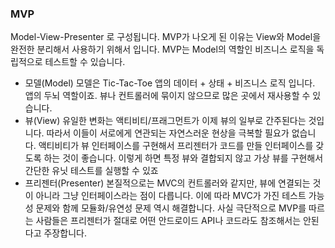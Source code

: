 ### MVP

 Model-View-Presenter 로 구성됩니다. 
 MVP가 나오게 된 이유는 View와 Model을 완전한 분리해서 사용하기 위해서 입니다. 
 MVP는 Model의 역할인 비즈니스 로직을 독립적으로 테스트할 수 있습니다. 
 - 모델(Model)
 모델은 Tic-Tac-Toe 앱의 데이터 + 상태 + 비즈니스 로직 입니다. 
 앱의 두뇌 역할이죠. 뷰나 컨트롤러에 묶이지 않으므로 많은 곳에서 재사용할 수 있습니다.
 - 뷰(View)
 유일한 변화는 액티비티/프래그먼트가 이제 뷰의 일부로 간주된다는 것입니다. 
 따라서 이들이 서로에게 연관되는 자연스러운 현상을 극복할 필요가 없습니다. 
 액티비티가 뷰 인터페이스를 구현해서 프리젠터가 코드를 만들 인터페이스를 갖도록 하는 것이 좋습니다. 
 이렇게 하면 특정 뷰와 결합되지 않고 가상 뷰를 구현해서 간단한 유닛 테스트를 실행할 수 있죠
 - 프리젠터(Presenter)
 본질적으로는 MVC의 컨트롤러와 같지만, 뷰에 연결되는 것이 아니라 그냥 인터페이스라는 점이 다릅니다. 
 이에 따라 MVC가 가진 테스트 가능성 문제와 함께 모듈화/유연성 문제 역시 해결합니다. 
 사실 극단적으로 MVP를 따르는 사람들은 프리젠터가 절대로 어떤 안드로이드 API나 코드라도 참조해서는 안된다고 주장합니다.
